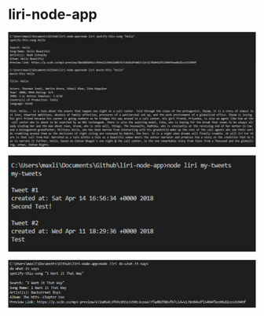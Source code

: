 # liri-node-app

![Movie and Spotify](./movieandspotify.png)

![My Tweets](./tweets.png)

![Do What It Says](./dowhatitsays.png)